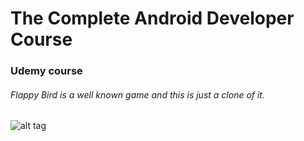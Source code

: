 # The Complete Android Developer Course
### Udemy course
###### Flappy Bird is a well known game and this is just a clone of it.

![alt tag](https://raw.github.com/woemike/FlappyBird/master/Pictures/image.png)